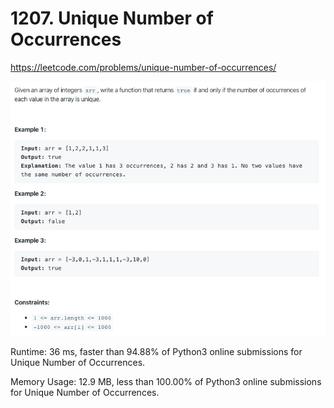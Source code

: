 # 1207. Unique Number of Occurrences

https://leetcode.com/problems/unique-number-of-occurrences/

![image](image.png)

Runtime: 36 ms, faster than 94.88% of Python3 online submissions for Unique Number of Occurrences.

Memory Usage: 12.9 MB, less than 100.00% of Python3 online submissions for Unique Number of Occurrences.